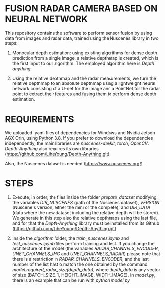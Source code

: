 # FUSION RADAR CAMERA BASED ON NEURAL NETWORK

This repository contains the software to perform sensor fusion by using data from images and radar data, trained using the Nuscenes library in two steps:

1. Monocular depth estimation: using existing algorithms for dense depth prediction from a single image, a relative depthmap is created, which is the first input to our algorithm. The employed algorithm here is *Depth anything*

2. Using the relative depthmap and the radar measurements, we turn the relative depthmap to an absolute depthmap using a lightweight neural network consisting of a U-net for the image and a PointNet for the radar point to extract their features and fusing them to perform dense depth estimation.

# REQUIREMENTS

We uploaded .yaml files of dependencies for Windows and Nvidia Jetson AGX Orin, using Python 3.8. If you prefer to download the dependencies independently, the main libraries are *nuscenes-devkit*, *torch*, *OpenCV*. *Depth-Anything* also requires its own libraries (https://github.com/LiheYoung/Depth-Anything.git).

Also, the Nuscenes dataset is needed (https://www.nuscenes.org/).

# STEPS

1. Execute, in order, the files inside the folder *prepare_dataset* modifying the variables *DIR_NUSCENES* (path of the Nuscenes dataset), *VERSION* (Nuscene's version, either the mini or the complete), and *DIR_DATA* (data where the new dataset including the relative depth will be stored). We generate in this step also the relative depthmaps using the last file, and for that the *Depth-Anything* library must be installed from its Github (https://github.com/LiheYoung/Depth-Anything.git).

2. Inside the *algorithm* folder, the *train_nuscenes.ipynb* and *test_nuscenes.ipynb* files perform training and test. If you change the architecture of the model (the variables *RADAR_CHANNELS_ENCODER*, *UNET_CHANNELS_IMG* and *UNET_CHANNELS_RADAR*) please note that there is a restriction in *RADAR_CHANNELS_ENCODER*, and the last number of the list hast o match the one obtained by the command *model.required_radar_size(depth_data)*, where *depth_data* is any vector of size (BATCH_SIZE, 1, HEIGHT_IMAGE, WIDTH_IMAGE). In *model.py*, there is an example that can be run with *python model.py*

